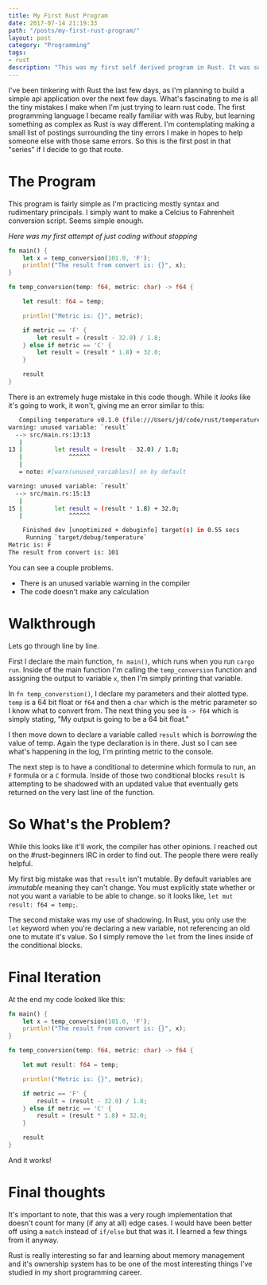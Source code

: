 ```yaml
---
title: My First Rust Program
date: 2017-07-14 21:19:33
path: "/posts/my-first-rust-program/"
layout: post
category: "Programming"
tags:
- rust
description: "This was my first self derived program in Rust. It was super simple, but I made a pretty large mistake in attempting to understand the type system."
---
```


I've been tinkering with Rust the last few days, as I'm planning to build a simple api application over the next few days. What's fascinating to me is all the tiny mistakes I make when I'm just trying to learn rust code. <!--more-->The first programming language I became really familiar with was Ruby, but learning something as complex as Rust is way different. I'm contemplating making a small list of postings surrounding the tiny errors I make in hopes to help someone else with those same errors. So this is the first post in that "series" if I decide to go that route.

# The Program

This program is fairly simple as I'm practicing mostly syntax and rudimentary principals. I simply want to make a Celcius to Fahrenheit conversion script. Seems simple enough.

*Here was my first attempt of just coding without stopping*

```rust
fn main() {
    let x = temp_conversion(101.0, 'F');
    println!("The result from convert is: {}", x);
}

fn temp_conversion(temp: f64, metric: char) -> f64 {

    let result: f64 = temp;

    println!("Metric is: {}", metric);

    if metric == 'F' {
        let result = (result - 32.0) / 1.8;
    } else if metric == 'C' {
        let result = (result * 1.8) + 32.0;
    }

    result
}
```

There is an extremely huge mistake in this code though. While it _looks_ like it's going to work, it won't, giving me an error similar to this:

```bash
   Compiling temperature v0.1.0 (file:///Users/jd/code/rust/temperature)
warning: unused variable: `result`
  --> src/main.rs:13:13
   |
13 |         let result = (result - 32.0) / 1.8;
   |             ^^^^^^
   |
   = note: #[warn(unused_variables)] on by default

warning: unused variable: `result`
  --> src/main.rs:15:13
   |
15 |         let result = (result * 1.8) + 32.0;
   |             ^^^^^^

    Finished dev [unoptimized + debuginfo] target(s) in 0.55 secs
     Running `target/debug/temperature`
Metric is: F
The result from convert is: 101
```

You can see a couple problems.
- There is an unused variable warning in the compiler
- The code doesn't make any calculation

# Walkthrough

Lets go through line by line.

First I declare the main function, `fn main()`, which runs when you run `cargo run`. Inside of the main function I'm calling the `temp_conversion` function and assigning the output to variable `x`, then I'm simply printing that variable.

In `fn temp_converstion()`, I declare my parameters and their alotted type. `temp` is a 64 bit float or `f64` and then a `char` which is the metric parameter so I know what to convert from. The next thing you see is `-> f64` which is simply stating, "My output is going to be a 64 bit float."

I then move down to declare a variable called `result` which is _borrowing_ the value of temp. Again the type declaration is in there. Just so I can see what's happening in the log, I'm printing metric to the console.

The next step is to have a conditional to determine which formula to run, an `F` formula or a `C` formula. Inside of those two conditional blocks `result` is attempting to be shadowed with an updated value that eventually gets returned on the very last line of the function.

# So What's the Problem?

While this looks like it'll work, the compiler has other opinions. I reached out on the #rust-beginners IRC in order to find out. The people there were really helpful.

My first big mistake was that `result` isn't mutable. By default variables are _immutable_ meaning they can't change. You must explicitly state whether or not you want a variable to be able to change. so it looks like, `let mut result: f64 = temp;`.

The second mistake was my use of shadowing. In Rust, you only use the `let` keyword when you're declaring a new variable, not referencing an old one to mutate it's value. So I simply remove the `let` from the lines inside of the conditional blocks.

# Final Iteration

At the end my code looked like this:

```rust
fn main() {
    let x = temp_conversion(101.0, 'F');
    println!("The result from convert is: {}", x);
}

fn temp_conversion(temp: f64, metric: char) -> f64 {

    let mut result: f64 = temp;

    println!("Metric is: {}", metric);

    if metric == 'F' {
        result = (result - 32.0) / 1.8;
    } else if metric == 'C' {
        result = (result * 1.8) + 32.0;
    }

    result
}
```

And it works!

# Final thoughts

It's important to note, that this was a very rough implementation that doesn't count for many (if any at all) edge cases. I would have been better off using a `match` instead of `if/else` but that was it. I learned a few things from it anyway.

Rust is really interesting so far and learning about memory management and it's ownership system has to be one of the most interesting things I've studied in my short programming career.
